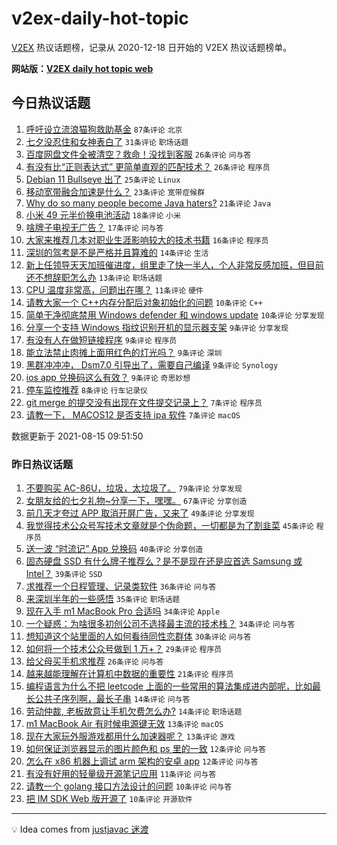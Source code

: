 # v2ex-daily-hot-topic

[V2EX](https://www.v2ex.com/) 热议话题榜，记录从 2020-12-18 日开始的 V2EX 热议话题榜单。

**网站版：[V2EX daily hot topic web](https://boojack.github.io/v2ex-daily-hot-topic-web/)**

## 今日热议话题

<!-- TODAY BEGIN -->

1. [呼吁设立流浪猫狗救助基金](https://www.v2ex.com/t/795876) `87条评论` `北京`
1. [七夕没忍住和女神表白了](https://www.v2ex.com/t/795882) `31条评论` `职场话题`
1. [百度网盘文件全被清空？救命！没找到客服](https://www.v2ex.com/t/795851) `26条评论` `问与答`
1. [有没有比“正则表达式” 更简单直观的匹配技术？](https://www.v2ex.com/t/795888) `26条评论` `程序员`
1. [Debian 11 Bullseye 出了](https://www.v2ex.com/t/795840) `25条评论` `Linux`
1. [移动宽带融合加速是什么？](https://www.v2ex.com/t/795841) `23条评论` `宽带症候群`
1. [Why do so many people become Java haters?](https://www.v2ex.com/t/795881) `21条评论` `Java`
1. [小米 49 元半价换电池活动](https://www.v2ex.com/t/795866) `18条评论` `小米`
1. [啥牌子电视无广告？](https://www.v2ex.com/t/795884) `17条评论` `问与答`
1. [大家来推荐几本对职业生涯影响较大的技术书籍](https://www.v2ex.com/t/795885) `16条评论` `程序员`
1. [深圳的驾考是不是严格并且算难的](https://www.v2ex.com/t/795890) `14条评论` `生活`
1. [新上任领导天天加班催进度，组里走了快一半人，个人非常反感加班，但目前还不想辞职怎么办](https://www.v2ex.com/t/795910) `13条评论` `职场话题`
1. [CPU 温度非常高，问题出在哪？](https://www.v2ex.com/t/795868) `11条评论` `硬件`
1. [请教大家一个 C++内存分配后对象初始化的问题](https://www.v2ex.com/t/795873) `10条评论` `C++`
1. [简单干净彻底禁用 Windows defender 和 windows update](https://www.v2ex.com/t/795860) `10条评论` `分享发现`
1. [分享一个支持 Windows 指纹识别开机的显示器支架](https://www.v2ex.com/t/795900) `9条评论` `分享发现`
1. [有没有人在做短链接程序](https://www.v2ex.com/t/795877) `9条评论` `程序员`
1. [能立法禁止肉摊上面用红色的灯光吗？](https://www.v2ex.com/t/795865) `9条评论` `深圳`
1. [黑群冲冲冲， Dsm7.0 引导出了，需要自己编译](https://www.v2ex.com/t/795863) `9条评论` `Synology`
1. [ios app 兑换码这么有效？](https://www.v2ex.com/t/795846) `9条评论` `奇思妙想`
1. [停车监控推荐](https://www.v2ex.com/t/795849) `8条评论` `行车记录仪`
1. [git merge 的提交没有出现在文件提交记录上？](https://www.v2ex.com/t/795886) `7条评论` `程序员`
1. [请教一下， MACOS12 是否支持 ipa 软件](https://www.v2ex.com/t/795879) `7条评论` `macOS`

数据更新于 2021-08-15 09:51:50

<!-- TODAY END -->

### 昨日热议话题

<!-- YESTERDAY BEGIN -->

1. [不要购买 AC-86U，垃圾，太垃圾了。](https://www.v2ex.com/t/795716) `79条评论` `分享发现`
1. [女朋友给的七夕礼物~分享一下，嘿嘿。](https://www.v2ex.com/t/795722) `67条评论` `分享创造`
1. [前几天才夸过 APP 取消开屏广告，又来了](https://www.v2ex.com/t/795719) `49条评论` `分享发现`
1. [我觉得技术公众号写技术文章就是个伪命题，一切都是为了割韭菜](https://www.v2ex.com/t/795733) `45条评论` `程序员`
1. [送一波 “时流记” App 兑换码](https://www.v2ex.com/t/795711) `40条评论` `分享创造`
1. [固态硬盘 SSD 有什么牌子推荐么？是不是现在还是应首选 Samsung 或 Intel？](https://www.v2ex.com/t/795755) `39条评论` `SSD`
1. [求推荐一个日程管理、记录类软件](https://www.v2ex.com/t/795754) `36条评论` `问与答`
1. [来深圳半年的一些感悟](https://www.v2ex.com/t/795792) `35条评论` `职场话题`
1. [现在入手 m1 MacBook Pro 合适吗](https://www.v2ex.com/t/795760) `34条评论` `Apple`
1. [一个疑惑：为啥很多初创公司不选择最主流的技术栈？](https://www.v2ex.com/t/795817) `34条评论` `问与答`
1. [想知道这个站里面的人如何看待同性恋群体](https://www.v2ex.com/t/795808) `30条评论` `问与答`
1. [如何将一个技术公众号做到 1 万+？](https://www.v2ex.com/t/795709) `29条评论` `程序员`
1. [给父母买手机求推荐](https://www.v2ex.com/t/795821) `26条评论` `问与答`
1. [越来越能理解在计算机中数据的重要性](https://www.v2ex.com/t/795726) `21条评论` `程序员`
1. [编程语言为什么不把 leetcode 上面的一些常用的算法集成进内部呢，比如最长公共子序列啊，最长子串](https://www.v2ex.com/t/795830) `14条评论` `问与答`
1. [劳动仲裁, 老板故意让手机欠费怎么办?](https://www.v2ex.com/t/795802) `14条评论` `职场话题`
1. [m1 MacBook Air 有时候电源键无效](https://www.v2ex.com/t/795794) `13条评论` `macOS`
1. [现在大家玩外服游戏都用什么加速器呢？](https://www.v2ex.com/t/795771) `13条评论` `游戏`
1. [如何保证浏览器显示的图片颜色和 ps 里的一致](https://www.v2ex.com/t/795797) `12条评论` `问与答`
1. [怎么在 x86 机器上调试 arm 架构的安卓 app](https://www.v2ex.com/t/795778) `12条评论` `问与答`
1. [有没有好用的轻量级开源笔记应用](https://www.v2ex.com/t/795723) `11条评论` `问与答`
1. [请教一个 golang 接口方法设计的问题](https://www.v2ex.com/t/795816) `10条评论` `问与答`
1. [把 IM SDK Web 版开源了](https://www.v2ex.com/t/795738) `10条评论` `开源软件`

<!-- YESTERDAY END -->

---

💡 Idea comes from [justjavac 迷渡](https://github.com/justjavac/)
